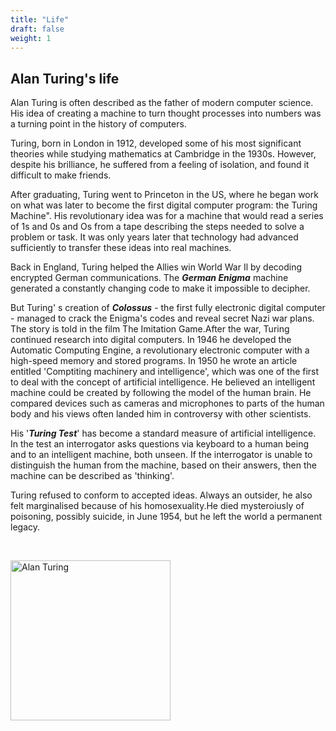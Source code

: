 ```yaml
---
title: "Life"
draft: false
weight: 1
---
```


## Alan Turing's life

Alan Turing is often described as the father of modern computer science. His idea of creating a machine to turn thought processes into numbers was a turning 
point in the history of computers.

Turing, born in London in 1912, developed some of his most significant theories while studying mathematics at Cambridge in the 1930s. However, despite his brilliance, he suffered from a feeling of isolation, and found it difficult to make friends.

After graduating, Turing went to Princeton in the US, where he began work on what was later to become the first digital computer program: the Turing Machine". His revolutionary idea was for a machine that would read a series of 1s and 0s and Os from a tape describing the steps needed to solve a problem or task. It was only years later that technology had advanced sufficiently to transfer these ideas into real machines.

Back in England, Turing helped the Allies win World War Il by decoding encrypted German communications. The ***German Enigma*** machine generated a constantly changing code to make it impossible to decipher.

But Turing' s creation of ***Colossus*** - the first fully electronic digital computer - managed to crack the Enigma's codes and reveal secret Nazi war plans. The story is told in the film The Imitation Game.After the war, Turing continued research into digital computers. In 1946 he developed the Automatic Computing Engine, a revolutionary electronic computer with a high-speed memory and stored programs. In 1950 he wrote an article entitled 'Comptiting machinery and intelligence', which was one of the first to deal with the concept of artificial intelligence. He believed an intelligent machine could be created by following the model of the human brain. He compared devices such as cameras and microphones to parts of the human body and his views often landed him in controversy with other scientists.

His '***Turing Test***' has become a standard measure of artificial intelligence. In the test an interrogator asks questions via keyboard to a human being and to an intelligent machine, both unseen. If the interrogator is unable to distinguish the human from the machine, based on their answers, then the machine can be described as 'thinking'.

Turing refused to conform to accepted ideas. Always an outsider, he also felt marginalised because of his homosexuality.He died mysteroiusly of poisoning, possibly suicide, in June 1954, but he left the world a permanent legacy. 

<br>

<a title="Alan Turing" href="https://commons.wikimedia.org/wiki/File:Alan_Turing_Aged_16.jpg"><img width="256" alt="Alan Turing" src="https://upload.wikimedia.org/wikipedia/commons/thumb/a/a1/Alan_Turing_Aged_16.jpg/256px-Alan_Turing_Aged_16.jpg"></a>